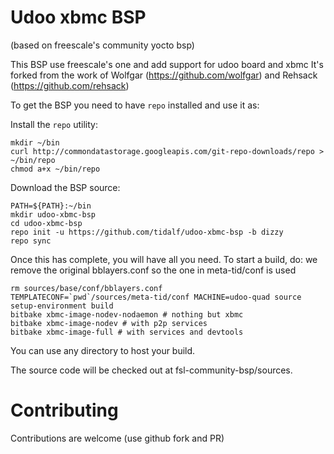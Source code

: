 # Udoo xbmc BSP
(based on freescale's community yocto bsp)

This BSP use freescale's one and add support for udoo board and xbmc 
It's forked from the work of Wolfgar (https://github.com/wolfgar) and Rehsack (https://github.com/rehsack)

To get the BSP you need to have `repo` installed and use it as:

Install the `repo` utility:

``` 
mkdir ~/bin
curl http://commondatastorage.googleapis.com/git-repo-downloads/repo > ~/bin/repo
chmod a+x ~/bin/repo
``` 

Download the BSP source:

``` 
PATH=${PATH}:~/bin
mkdir udoo-xbmc-bsp
cd udoo-xbmc-bsp
repo init -u https://github.com/tidalf/udoo-xbmc-bsp -b dizzy
repo sync
``` 

Once this has complete, you will have all you need. To start a build, do:
we remove the original bblayers.conf so the one in meta-tid/conf is used

``` 
rm sources/base/conf/bblayers.conf                 
TEMPLATECONF=`pwd`/sources/meta-tid/conf MACHINE=udoo-quad source setup-environment build
bitbake xbmc-image-nodev-nodaemon # nothing but xbmc
bitbake xbmc-image-nodev # with p2p services 
bitbake xbmc-image-full # with services and devtools
``` 

You can use any directory to host your build.

The source code will be checked out at fsl-community-bsp/sources.

# Contributing

Contributions are welcome (use github fork and PR)
